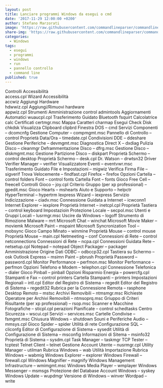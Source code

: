 ```yaml
---
layout: post
title: Lanciare programmi Windows da esegui o cmd
date: '2017-11-29 12:00:00 +0200'
author: Stefano Marzorati
image: 'https://raw.githubusercontent.com/commandlineparser/commandline/master/art/CommandLine20.png'
share-img: 'https://raw.githubusercontent.com/commandlineparser/commandline/master/art/CommandLine20.png'
categories:
  - Windows
tags:
  - esegui
  - programmi
  - windows
  - run
  - pannello controllo
  - command line
published: true
---
```

Controlli Accessibilità   
	access.cpl
Wizard Accessibilità   
	accwiz
Aggiungi Hardware   
	hdwwiz.cpl
Aggiungi/Rimuovi hardware   
	appwiz.cpl
Strumenti Amministrazione
	control admintools
Aggiornamenti Automatici
	wuaucpl.cpl
Trasferimento Guidato Bluetooth
	fsquirt
Calcolatrice
	calc
Certificati
	certmgr.msc
Mappa Caratteri
	charmap
Esegui Check Disk
	chkdsk
Visualizza Clipboard
	clipbrd
    Finestra DOS – cmd
    Servizi Componenti – dcomcnfg
    Gestione Computer – compmgmt.msc
    Pannello di Controllo – control
    Proprietà Data/Ora – timedate.cpl
    Condivisioni DDE – ddeshare
    Gestione Periferiche – devmgmt.msc
    Diagnostica Direct X – dxdiag
    Pulizia Disco – cleanmgr
    Deframmentazione Disco – dfrg.msc
    Gestione Disco – diskmgmt.msc
    Gestione Partizione Disco – diskpart
    Proprietà Schermo – control desktop
    Proprietà Schermo – desk.cpl
    Dr. Watson – drwtsn32
    Driver Verifier Manager – verifier
    Visualizzatore Eventi – eventvwr.msc
    Trasferimento Guidato File e Impostazioni – migwiz
    Verifica Firma File – sigverif
    Trova Velocemente – findfast.cpl
    Firefox – firefox
    Opzioni Cartella – control folders
    Font – control fonts
    Cartella Font – fonts
    Gioco Free Cell – freecell
    Controlli Gioco – joy.cpl
    Criterio Gruppo (per xp professional) – gpedit.msc
    Gioco Hearts – mshearts
    Aiuto e Supporto – helpctr
    HyperTerminal – hypertrm
    Iexpress Wizard – iexpress
    Servizio Indicizzazione – ciadv.msc
    Connessione Guidata a Internet – icwconn1
    Internet Explorer – iexplore
    Proprietà Internet – inetcpl.cpl
    Proprietà Tastiera – control keyboard
    Impostazioin Protezione Locale – secpol.msc
    Utenti e Gruppi Locali – lusrmgr.msc
    Uscire da Windows – logoff
    Strumento di Rimozione Malware – mrt
    Microsoft Chat – winchat
    Microsoft Movie Maker – moviemk
    Microsoft Paint – mspaint
    Microsoft Syncronization Tool – mobsync
    Gioco Campo Minato – winmine
    Proprietà Mouse – control mouse
    Proprietà Mouse – main.cpl
    Netmeeting – conf
    Connessioni di Rete – control netconnections
    Connessioni di Rete – ncpa.cpl
    Connessioni Guidata Rete – netsetup.cpl
    Notepad – notepad
    Object Packager – packager
    Amministrazione Origine Dati ODBC – odbccp32.cpl
    Tastiera su Schermo – osk
    Outlook Express – msimn
    Paint – pbrush
    Proprietà Password – password.cpl
    Monitor Performance – perfmon.msc
    Monitor Performance – perfmon
    Opzioni Telefono e Modem – telephon.cpl
    Connessione Telefonica – dialer
    Gioco Pinball – pinball
    Opzioni Risparmio Energia – powercfg.cpl
    Stampanti e Fax – control printers
    Cartella Stampanti – printers
    Impostazioni Regionali – intl.cpl
    Editor del Registro di Sistema – regedit
    Editor del Registro di Sistema – regedit32
    Rubrica per la Connessione Remota – rasphone
    Desktop Remoto – mstsc
    Archivi Removibili – ntmsmgr.msc
    Richieste Operatore per Archivi Removibili – ntmsoprq.msc
    Griuppo di Criteri Risultante (per xp professional) – rsop.msc
    Scanner e Macchine Fotografiche – sticpl.cpl
    perazioni Pianificate – control schedtasks
    Centro Sicurezza – wscui.cpl
    Servizi – services.msc
    Cartelle Condivise – fsmgmt.msc
    Chiusura Windows – shutdown
    Souni e Periferiche Audio – mmsys.cpl
    Gioco Spider – spider
    Utilità di rete Configurazione SQL – cliconfg
    Editor di Configurazione di Sistema – sysedit
    Utilità di Configurazione di Sistema – msconfig
    Informazioni di Sitema – msinfo32
    Proprietà di Sistema – sysdm.cpl
    Task Manager – taskmgr
    TCP Tester – tcptest
    Telnet Client – telnet
    Gestione Account Utente – nusrmgr.cpl
    Utility Manager – utilman
    Rubrica Windows – wab
    Utilità Importazione Rubrica Windows – wabmig
    Windows Explorer – explorer
    Windows Firewall – firewall.cpl
    Windows Magnifier – magnify
    Windows Management Infrastructure – wmimgmt.msc
    Windows Media Player – wmplayer
    Windows Messenger – msmsgs
    Protezione del Database Account Windows – syskey
    Windows Update – wupdmgr
    Versione di Windows – winver
    Wordpad – write
